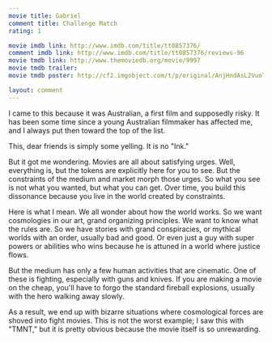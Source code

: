 ```yaml
---
movie title: Gabriel
comment title: Challenge Match
rating: 1

movie imdb link: http://www.imdb.com/title/tt0857376/
comment imdb link: http://www.imdb.com/title/tt0857376/reviews-96
movie tmdb link: http://www.themoviedb.org/movie/9997
movie tmdb trailer: 
movie tmdb poster: http://cf2.imgobject.com/t/p/original/AnjHndAsL2VuoT4Ew0bF6kwMZwP.jpg

layout: comment
---
```


I came to this because it was Australian, a first film and supposedly risky. It has been some time since a young Australian filmmaker has affected me, and I always put then toward the top of the list.

This, dear friends is simply some yelling. It is no "Ink."

But it got me wondering. Movies are all about satisfying urges. Well, everything is, but the tokens are explicitly here for you to see. But the constraints of the medium and market morph those urges. So what you see is not what you wanted, but what you can get. Over time, you build this dissonance because you live in the world created by constraints.

Here is what I mean. We all wonder about how the world works. So we want cosmologies in our art, grand organizing principles. We want to know what the rules are. So we have stories with grand conspiracies, or mythical worlds with an order, usually bad and good. Or even just a guy with super powers or abilities who wins because he is attuned in a world where justice flows.

But the medium has only a few human activities that are cinematic. One of these is fighting, especially with guns and knives. If you are making a movie on the cheap, you'll have to forgo the standard fireball explosions, usually with the hero walking away slowly.

As a result, we end up with bizarre situations where cosmological forces are shoved into fight movies. This is not the worst example; I saw this with "TMNT," but it is pretty obvious because the movie itself is so unrewarding.